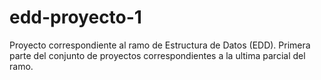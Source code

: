 # edd-proyecto-1
Proyecto correspondiente al ramo de Estructura de Datos (EDD). Primera parte del conjunto de proyectos correspondientes a la ultima parcial del ramo.
